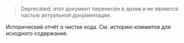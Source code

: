 > Deprecated: этот документ перенесён в архив и не является частью актуальной документации.

Исторический отчёт о чистке кода. См. историю коммитов для исходного содержания.

